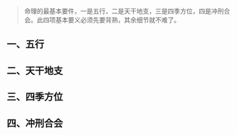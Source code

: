 >命理的最基本要件，一是五行，二是天干地支，三是四季方位，四是冲刑合会。此四项基本要义必须先要背熟，其余细节就不难了。

## 一、五行

## 二、天干地支

## 三、四季方位

## 四、冲刑合会